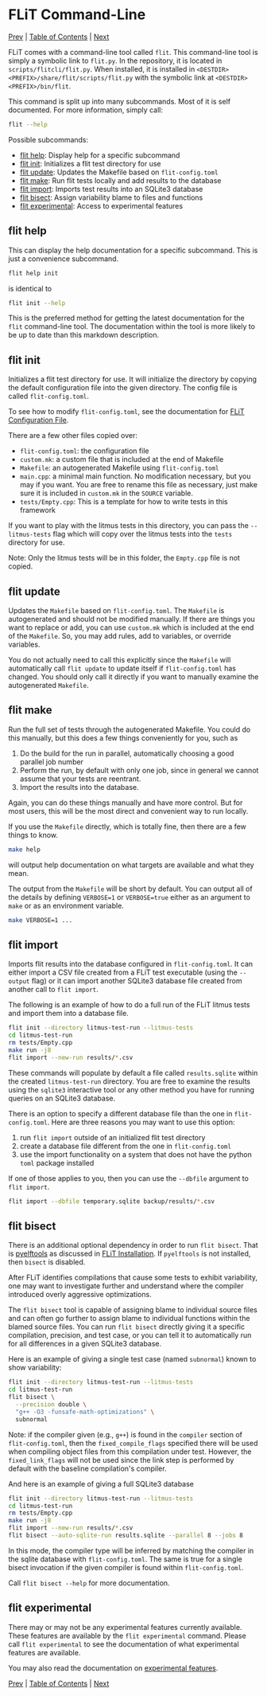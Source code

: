 # FLiT Command-Line

[Prev](litmus-tests.md)
|
[Table of Contents](README.md)
|
[Next](flit-configuration-file.md)

FLiT comes with a command-line tool called `flit`.  This command-line tool is
simply a symbolic link to `flit.py`.  In the repository, it is located in
`scripts/flitcli/flit.py`.  When installed, it is installed in
`<DESTDIR><PREFIX>/share/flit/scripts/flit.py` with the symbolic link at
`<DESTDIR><PREFIX>/bin/flit`.

This command is split up into many subcommands.  Most of it is self documented.
For more information, simply call:

```bash
flit --help
```

Possible subcommands:

* [flit help](#flit-help): Display help for a specific subcommand
* [flit init](#flit-init): Initializes a flit test directory for use
* [flit update](#flit-update): Updates the Makefile based on `flit-config.toml`
* [flit make](#flit-make): Run flit tests locally and add results to the database
* [flit import](#flit-import): Imports test results into an SQLite3 database
* [flit bisect](#flit-bisect): Assign variability blame to files and functions
* [flit experimental](#flit-experimental): Access to experimental features

## flit help

This can display the help documentation for a specific subcommand.  This is
just a convenience subcommand.

```bash
flit help init
```

is identical to

```bash
flit init --help
```

This is the preferred method for getting the latest documentation for the
`flit` command-line tool.  The documentation within the tool is more likely to
be up to date than this markdown description.

## flit init

Initializes a flit test directory for use. It will initialize the directory by
copying the default configuration file into the given directory. The config file
is called `flit-config.toml`.

To see how to modify `flit-config.toml`, see the documentation for [FLiT
Configuration File](flit-configuration-file.md).

There are a few other files copied over:

* `flit-config.toml`: the configuration file
* `custom.mk`: a custom file that is included at the end of Makefile
* `Makefile`: an autogenerated Makefile using `flit-config.toml`
* `main.cpp`: a minimal main function.  No modification necessary, but you may
  if you want.  You are free to rename this file as necessary, just make sure
  it is included in `custom.mk` in the `SOURCE` variable.
* `tests/Empty.cpp`: This is a template for how to write tests in this
  framework

If you want to play with the litmus tests in this directory, you can pass the
`--litmus-tests` flag which will copy over the litmus tests into the `tests`
directory for use.

Note: Only the litmus tests will be in this folder, the `Empty.cpp` file is
not copied.

## flit update

Updates the `Makefile` based on `flit-config.toml`. The `Makefile` is
autogenerated and should not be modified manually. If there are things you want
to replace or add, you can use `custom.mk` which is included at the end of the
`Makefile`.  So, you may add rules, add to variables, or override variables.

You do not actually need to call this explicitly since the `Makefile` will
automatically call `flit update` to update itself if `flit-config.toml` has
changed.  You should only call it directly if you want to manually examine the
autogenerated `Makefile`.

## flit make

Run the full set of tests through the autogenerated Makefile.  You could do
this manually, but this does a few things conveniently for you, such as

1. Do the build for the run in parallel, automatically choosing a good parallel
   job number
2. Perform the run, by default with only one job, since in general we cannot
   assume that your tests are reentrant.
3. Import the results into the database.

Again, you can do these things manually and have more control.  But for most
users, this will be the most direct and convenient way to run locally.

If you use the `Makefile` directly, which is totally fine, then there are a few
things to know.

```bash
make help
```

will output help documentation on what targets are available and what they mean.

The output from the `Makefile` will be short by default.  You can output all of
the details by defining `VERBOSE=1` or `VERBOSE=true` either as an argument to
`make` or as an environment variable.

```bash
make VERBOSE=1 ...
```

## flit import

Imports flit results into the database configured in `flit-config.toml`.  It
can either import a CSV file created from a FLiT test executable (using the
`--output` flag) or it can import another SQLite3 database file created from
another call to `flit import`.

The following is an example of how to do a full run of the FLiT litmus tests
and import them into a database file.

```bash
flit init --directory litmus-test-run --litmus-tests
cd litmus-test-run
rm tests/Empty.cpp
make run -j8
flit import --new-run results/*.csv
```

These commands will populate by default a file called `results.sqlite` within
the created `litmus-test-run` directory.  You are free to examine the results
using the `sqlite3` interactive tool or any other method you have for running
queries on an SQLite3 database.

There is an option to specify a different database file than the one in
`flit-config.toml`.  Here are three reasons you may want to use this option:

1. run `flit import` outside of an initialized flit test directory
2. create a database file different from the one in `flit-config.toml`
3. use the import functionality on a system that does not have the python
   `toml` package installed

If one of those applies to you, then you can use the `--dbfile` argument to
`flit import`.

```bash
flit import --dbfile temporary.sqlite backup/results/*.csv
```

## flit bisect

There is an additional optional dependency in order to run `flit bisect`.  That
is [pyelftools](https://github.com/eliben/pyelftools) as discussed in [FLiT
Installation](installation.md).  If `pyelftools` is not installed, then
`bisect` is disabled.

After FLiT identifies compilations that cause some tests to exhibit
variability, one may want to investigate further and understand where the
compiler introduced overly aggressive optimizations.

The `flit bisect` tool is capable of assigning blame to individual source files
and can often go further to assign blame to individual functions within the
blamed source files.  You can run `flit bisect` directly giving it a specific
compilation, precision, and test case, or you can tell it to automatically run
for all differences in a given SQLite3 database.

Here is an example of giving a single test case (named `subnormal`) known to
show variability:

```bash
flit init --directory litmus-test-run --litmus-tests
cd litmus-test-run
flit bisect \
  --precision double \
  "g++ -O3 -funsafe-math-optimizations" \
  subnormal
```

Note: if the compiler given (e.g., `g++`) is found in the `compiler` section of
`flit-config.toml`, then the `fixed_compile_flags` specified there will be used
when compiling object files from this compilation under test.  However, the
`fixed_link_flags` will not be used since the link step is performed by default
with the baseline compilation's compiler.

And here is an example of giving a full SQLite3 database

```bash
flit init --directory litmus-test-run --litmus-tests
cd litmus-test-run
rm tests/Empty.cpp
make run -j8
flit import --new-run results/*.csv
flit bisect --auto-sqlite-run results.sqlite --parallel 8 --jobs 8
```

In this mode, the compiler type will be inferred by matching the compiler in
the sqlite database with `flit-config.toml`.  The same is true for a single
bisect invocation if the given compiler is found within `flit-config.toml`.

Call `flit bisect --help` for more documentation.


## flit experimental

There may or may not be any experimental features currently available.  These
features are available by the `flit experimental` command.  Please call `flit
experimental` to see the documentation of what experimental features are
available.

You may also read the documentation on
[experimental features](experimental-features.md).


[Prev](litmus-tests.md)
|
[Table of Contents](README.md)
|
[Next](flit-configuration-file.md)

